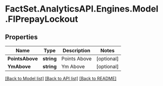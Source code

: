 # FactSet.AnalyticsAPI.Engines.Model.FIPrepayLockout

## Properties

Name | Type | Description | Notes
------------ | ------------- | ------------- | -------------
**PointsAbove** | **string** | Points Above | [optional] 
**YmAbove** | **string** | Ym Above | [optional] 

[[Back to Model list]](../README.md#documentation-for-models) [[Back to API list]](../README.md#documentation-for-api-endpoints) [[Back to README]](../README.md)

